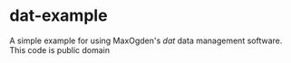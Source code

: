 dat-example
===========

A simple example for using MaxOgden's *dat* data management software. This code is public domain
